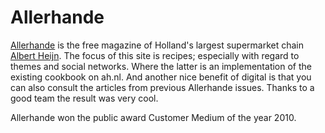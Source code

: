 <!--
  id: 2164
  slug: allerhande
  type: fortpolio
  excerpt: I was front-end ActionScript developer in the Fabrique/Lukkien/freelancers SCRUM team that developed the Allerhande website.
  categories: JavaScript, front end, HTML/CSS, framework, Flash
  tags: JavaScript, ActionScript, Flash, scrum, PureMVC
  clients: Lukkien
  collaboration: Fabrique
  prizes: 
  thumbnail: allerhande01.jpg
  image: allerhande01.jpg
  images: allerhande21.jpg, allerhande31.jpg, allerhande41.jpg, allerhande51.jpg, allerhande61.jpg, allerhande71.jpg, allerhande01.jpg, allerhande11.jpg
  inCv: true
  inPortfolio: true
  dateFrom: 2010-01-01
  dateTo: 2010-05-01
-->

# Allerhande

[Allerhande](https://www.ah.nl/allerhande/) is the free magazine of Holland's largest supermarket chain [Albert Heijn](https://www.ah.nl/). The focus of this site is recipes; especially with regard to themes and social networks. Where the latter is an implementation of the existing cookbook on ah.nl. And another nice benefit of digital is that you can also consult the articles from previous Allerhande issues.
Thanks to a good team the result was very cool.

Allerhande won the public award Customer Medium of the year 2010.